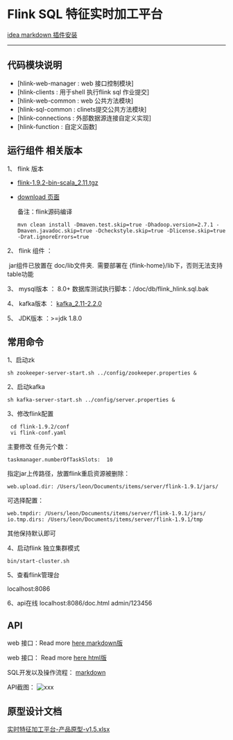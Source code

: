 # Flink SQL 特征实时加工平台

[idea markdown 插件安装](https://blog.csdn.net/l_lushuang/article/details/89487764)
***
## 代码模块说明

- [hlink-web-manager :  web 接口控制模块]
- [hlink-clients : 用于shell 执行flink sql 作业提交]
- [hlink-web-common : web 公共方法模块]
- [hlink-sql-common : clinets提交公共方法模块]
- [hlink-connections : 外部数据源连接自定义实现]
- [hlink-function : 自定义函数]

## 运行组件 相关版本
1、 flink 版本
- [flink-1.9.2-bin-scala_2.11.tgz](https://www.apache.org/dyn/closer.lua/flink/flink-1.9.2/flink-1.9.2-bin-scala_2.11.tgz)

- [download 页面](https://flink.apache.org/zh/downloads.html#apache-flink-192)

  备注：flink源码编译 
  
  ```shell
  mvn clean install -Dmaven.test.skip=true -Dhadoop.version=2.7.1 -Dmaven.javadoc.skip=true -Dcheckstyle.skip=true -Dlicense.skip=true -Drat.ignoreErrors=true
  
  ```

2、 flink 组件 ： 

​       jar组件已放置在 doc/lib文件夹.
​               需要部署在 {flink-home}/lib下，否则无法支持table功能



3、 mysql版本 ： 8.0+
              数据库测试执行脚本：/doc/db/flink_hlink.sql.bak



4、 kafka版本 ： [kafka_2.11-2.2.0]( https://archive.apache.org/dist/kafka/2.2.0/kafka_2.11-2.2.0.tgz)
      

5、 JDK版本 ：>=jdk 1.8.0

## 常用命令
1、启动zk

    sh zookeeper-server-start.sh ../config/zookeeper.properties &

2、启动kafka

    sh kafka-server-start.sh ../config/server.properties &

3、修改flink配置

     cd flink-1.9.2/conf
     vi flink-conf.yaml

 主要修改 任务元个数：

    taskmanager.numberOfTaskSlots:  10

 指定jar上传路径，放置flink重启资源被删除：

    web.upload.dir: /Users/leon/Documents/items/server/flink-1.9.1/jars/

 可选择配置：

    web.tmpdir: /Users/leon/Documents/items/server/flink-1.9.1/jars/
    io.tmp.dirs: /Users/leon/Documents/items/server/flink-1.9.1/tmp

 其他保持默认即可

4、启动flink 独立集群模式

    bin/start-cluster.sh

5、查看flink管理台

 localhost:8086

6、api在线
        localhost:8086/doc.html 
       admin/123456 

## API
web 接口：Read more [here markdown版](./res/doc/hlink-1.0.0.md)

web 接口： Read more [here html版](./res/doc/hlink-1.0.0.html)

SQL开发以及操作流程：  [markdown](./res/doc/index.md)

API截图：
![xxx](https://user-images.githubusercontent.com/29697202/114652987-a00ecd80-9d19-11eb-9fe5-eef2014220a4.png)

## 原型设计文档

[实时特征加工平台-产品原型-v1.5.xlsx](./res/doc/实时特征加工平台-产品原型-v1.5.xlsx)

